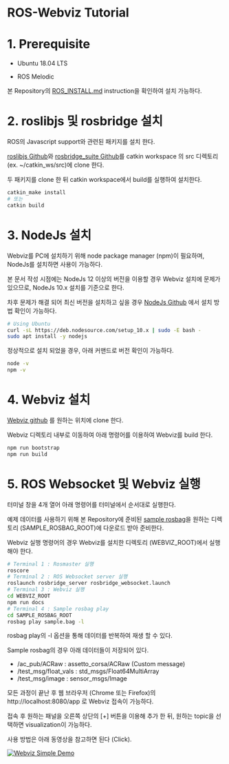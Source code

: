 ROS-Webviz Tutorial
===================

# 1. Prerequisite

* Ubuntu 18.04 LTS

* ROS Melodic

본 Repository의 [ROS_INSTALL.md](ROS_INSTALL.md) instruction을 확인하여 설치 가능하다.



# 2. roslibjs 및 rosbridge 설치

ROS의 Javascript support와 관련된 패키지를 설치 한다.

[roslibjs Github](https://github.com/RobotWebTools/roslibjs)와 [rosbridge_suite Github](https://github.com/RobotWebTools/rosbridge_suite)를 catkin workspace 의 src 디렉토리 (ex. ~/catkin_ws/src)에 clone 한다.

두 패키지를 clone 한 뒤 catkin workspace에서 build를 실행하여 설치한다. 

```sh
catkin_make install
# 또는
catkin build
```



# 3. NodeJs 설치

Webviz를 PC에 설치하기 위해 node package manager (npm)이 필요하며, NodeJs를 설치하면 사용이 가능하다.

본 문서 작성 시점에는 NodeJs 12 이상의 버전을 이용할 경우 Webviz 설치에 문제가 있으므로, NodeJs 10.x 설치를 기준으로 한다.

차후 문제가 해결 되어 최신 버전을 설치하고 싶을 경우 [NodeJs Github](https://github.com/nodesource/distributions/blob/master/README.md) 에서 설치 방법 확인이 가능하다.

```sh
# Using Ubuntu
curl -sL https://deb.nodesource.com/setup_10.x | sudo -E bash -
sudo apt install -y nodejs
```

정상적으로 설치 되었을 경우, 아래 커맨드로 버전 확인이 가능하다.

```sh
node -v
npm -v
```



# 4. Webviz 설치

[Webviz github](https://github.com/cruise-automation/webviz) 를 원하는 위치에 clone 한다.

Webviz 디렉토리 내부로 이동하여 아래 명령어를 이용하여 Webviz를 build 한다.

```sh
npm run bootstrap
npm run build
```



# 5. ROS Websocket 및 Webviz 실행

터미널 창을 4개 열어 아래 명령어를 터미널에서 순서대로 실행한다.

예제 데이터를 사용하기 위해 본 Repository에 준비된 [sample rosbag](data/sample.bag)을 원하는 디렉토리 (SAMPLE_ROSBAG_ROOT)에 다운로드 받아 준비한다.

Webviz 실행 명령어의 경우 Webviz를 설치한 디렉토리 (WEBVIZ_ROOT)에서 실행해야 한다.

```sh
# Terminal 1 : Rosmaster 실행
roscore
# Terminal 2 : ROS Websocket server 실행
roslaunch rosbridge_server rosbridge_websocket.launch
# Terminal 3 : Webviz 실행
cd WEBVIZ_ROOT
npm run docs
# Terminal 4 : Sample rosbag play
cd SAMPLE_ROSBAG_ROOT
rosbag play sample.bag -l
```

rosbag play의 -l 옵션을 통해 데이터를 반복하여 재생 할 수 있다.

Sample rosbag의 경우 아래 데이터들이 저장되어 있다.

* /ac_pub/ACRaw : assetto_corsa/ACRaw (Custom message)
* /test_msg/float_vals : std_msgs/Float64MultiArray
* /test_msg/image : sensor_msgs/Image

모든 과정이 끝난 후 웹 브라우저 (Chrome 또는 Firefox)의 http://localhost:8080/app 로 Webviz 접속이 가능하다.

접속 후 원하는 패널을 오른쪽 상단의 [+] 버튼을 이용해 추가 한 뒤, 원하는 topic을 선택하면 visualization이 가능하다.

사용 방법은 아래 동영상을 참고하면 된다 (Click).



[![Webviz Simple Demo](http://img.youtube.com/vi/a7SofR8oR9w/0.jpg)](https://youtu.be/a7SofR8oR9w?t=0s)
